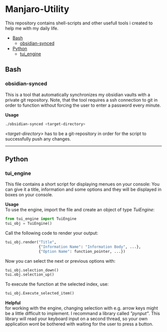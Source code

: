 # Manjaro-Utility
This repository contains shell-scripts and other usefull tools i created to help me with my daily life.

- [Bash](#bash)
  - [obsidian-synced](#obsidian-synced)  
- [Python](#python)
  - [tui_engine](#tui_engine) 

## Bash

### obsidian-synced
This is a tool that automatically synchronizes my obsidian vaults with a private git repository.
Note, that the tool requires a ssh connection to git in order to function without forcing the user to enter 
a password every minute.

**Usage**
```bash
./obsidian-synced <target-directory>
```
*\<target-directory\>* has to be a git-repository in order for the script to successfully push any changes. 

--- 

## Python

### tui_engine
This file contains a short script for displaying menues on your console:
You can give it a title, information and some options and they will be displayed in boxes on your console.

**Usage**\
To use the engine, import the file and 
create an object of type *TuiEngine*:
```python
from tui_engine import TuiEngine
tui_obj = TuiEngine()
```

Call the following code to render your output:
```python
tui_obj.render("Title", 
               {"Information Name": "Information Body", ...}, 
               {"Option Name": function_pointer, ...})
```

Now you can select the next or previous options with:
```python
tui_obj.selection_down()
tui.obj.selection_up()
```

To execute the function at the selected index, use:
```python
tui_obj.Execute_selected_item()
```
**Helpful**\
for working with the engine, changing selection with e.g. arrow keys might be a little
difficult to implement.
I recommand a library called *"pynput"*.
This library will read your keyboard input 
on a second thread, so your own application wont be bothered with waiting for the user to press a button.


